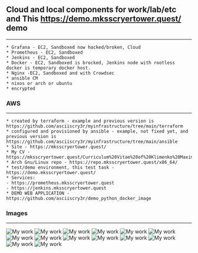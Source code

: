 ## Cloud and local components for work/lab/etc and This https://demo.mksscryertower.quest/ demo
_________________________________

    * Grafana - EC2, Sandboxed now hacked/broken, Cloud
    * Prometheus - EC2, Sandboxed
    * Jenkins - EC2, Sandboxed
    * Docker - EC2, Sandboxed is brocked, Jenkins node with rootless docker is temporary docker host.
    * Nginx -EC2, Sandboxed and with Crowdsec
    * ansible CM
    * nixos or arch or ubuntu
    * encrypted

### AWS
_________________________________

    * created by terraform - example and previous version is https://github.com/asciiscry3r/myinfrastructure/tree/main/terraform
    * configured and provisioned by ansible - example, not fixed yet, and previous version is https://github.com/asciiscry3r/myinfrastructure/tree/main/ansible
    * Site - https://mksscryertower.quest/
    * My CV - https://mksscryertower.quest/Curriculum%20Vitae%20of%20Klimenko%20Maxim%20Sergievich.html
    * Arch Gnu/Linux repo - https://repo.mksscryertower.quest/x86_64/
    * test/demo environment, this test task - https://demo.mksscryertower.quest/
    * Services:
    - https://prometheus.mksscryertower.quest
    - https://jenkins.mksscryertower.quest
    * DEMO WEB APPLICATION - https://github.com/asciiscry3r/demo_python_docker_image

### Images
_________________________________

![My work](https://i.imgur.com/GAcyyyH.png)
![My work](https://i.imgur.com/phckIfc.png)
![My work](https://i.imgur.com/Sg4EpeZ.png)
![My work](https://i.imgur.com/eK9hTzy.png)
![My work](https://i.imgur.com/DQRmgBD.png)
![My work](https://i.imgur.com/G4Rshg2.png)
![My work](https://i.imgur.com/Fzldup8.png)
![My work](https://i.imgur.com/aSBZtpf.png)
![My work](https://i.imgur.com/P1OxRXP.png)
![My work](https://i.imgur.com/JAMPtcZ.png)
![My work](https://i.imgur.com/qGHoU60.png)
![My work](https://i.imgur.com/xJljBfZ.png)
![My work](https://i.imgur.com/ABaUjyi.png)
![My work](https://i.imgur.com/giKGeQq.png)